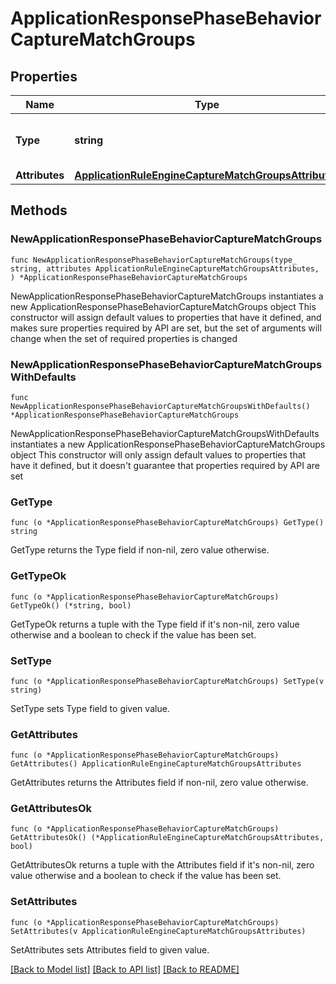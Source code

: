 # ApplicationResponsePhaseBehaviorCaptureMatchGroups

## Properties

Name | Type | Description | Notes
------------ | ------------- | ------------- | -------------
**Type** | **string** | * &#x60;capture_match_groups&#x60; - capture_match_groups | 
**Attributes** | [**ApplicationRuleEngineCaptureMatchGroupsAttributes**](ApplicationRuleEngineCaptureMatchGroupsAttributes.md) |  | 

## Methods

### NewApplicationResponsePhaseBehaviorCaptureMatchGroups

`func NewApplicationResponsePhaseBehaviorCaptureMatchGroups(type_ string, attributes ApplicationRuleEngineCaptureMatchGroupsAttributes, ) *ApplicationResponsePhaseBehaviorCaptureMatchGroups`

NewApplicationResponsePhaseBehaviorCaptureMatchGroups instantiates a new ApplicationResponsePhaseBehaviorCaptureMatchGroups object
This constructor will assign default values to properties that have it defined,
and makes sure properties required by API are set, but the set of arguments
will change when the set of required properties is changed

### NewApplicationResponsePhaseBehaviorCaptureMatchGroupsWithDefaults

`func NewApplicationResponsePhaseBehaviorCaptureMatchGroupsWithDefaults() *ApplicationResponsePhaseBehaviorCaptureMatchGroups`

NewApplicationResponsePhaseBehaviorCaptureMatchGroupsWithDefaults instantiates a new ApplicationResponsePhaseBehaviorCaptureMatchGroups object
This constructor will only assign default values to properties that have it defined,
but it doesn't guarantee that properties required by API are set

### GetType

`func (o *ApplicationResponsePhaseBehaviorCaptureMatchGroups) GetType() string`

GetType returns the Type field if non-nil, zero value otherwise.

### GetTypeOk

`func (o *ApplicationResponsePhaseBehaviorCaptureMatchGroups) GetTypeOk() (*string, bool)`

GetTypeOk returns a tuple with the Type field if it's non-nil, zero value otherwise
and a boolean to check if the value has been set.

### SetType

`func (o *ApplicationResponsePhaseBehaviorCaptureMatchGroups) SetType(v string)`

SetType sets Type field to given value.


### GetAttributes

`func (o *ApplicationResponsePhaseBehaviorCaptureMatchGroups) GetAttributes() ApplicationRuleEngineCaptureMatchGroupsAttributes`

GetAttributes returns the Attributes field if non-nil, zero value otherwise.

### GetAttributesOk

`func (o *ApplicationResponsePhaseBehaviorCaptureMatchGroups) GetAttributesOk() (*ApplicationRuleEngineCaptureMatchGroupsAttributes, bool)`

GetAttributesOk returns a tuple with the Attributes field if it's non-nil, zero value otherwise
and a boolean to check if the value has been set.

### SetAttributes

`func (o *ApplicationResponsePhaseBehaviorCaptureMatchGroups) SetAttributes(v ApplicationRuleEngineCaptureMatchGroupsAttributes)`

SetAttributes sets Attributes field to given value.



[[Back to Model list]](../README.md#documentation-for-models) [[Back to API list]](../README.md#documentation-for-api-endpoints) [[Back to README]](../README.md)


